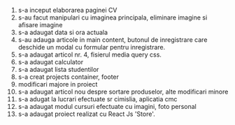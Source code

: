 1. s-a inceput elaborarea paginei CV
2. s-au facut manipulari cu imaginea principala, eliminare imagine si afisare imagine
3. s-a adaugat data si ora actuala
4. s-au adauga articole in main content, butonul de inregistrare care deschide un modal cu formular pentru inregistrare.
5. s-a adaugat articol nr. 4, fisierul media query css.
6. s-a adaugat calculator
7. s-a adaugat lista studentilor
8. s-a creat projects container, footer
9. modificari majore in proiect
10. s-a adaugat articol nou despre sortare produselor, alte modificari minore
11. s-a adugat la lucrari efectuate sr cimislia, aplicatia cmc
12. s-a adaugat modul cursuri efectuate cu imagini, foto personal
13. s-a adaugat proiect realizat cu React Js 'Store'.